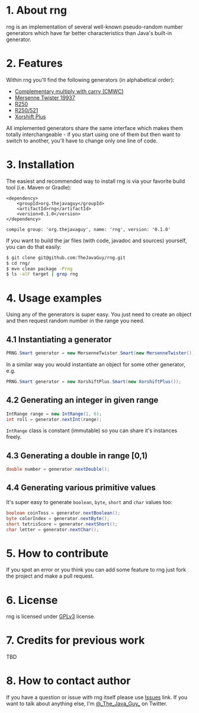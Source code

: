 # 1. About rng
rng is an implementation of several well-known pseudo-random number generators which have far better characteristics than Java's built-in generator.
# 2. Features
Within rng you'll find the following generators (in alphabetical order):
* [Complementary multiply with carry (CMWC)][gen-cmwc]
* [Mersenne Twister 19937][gen-mt]
* [R250][gen-gfsr]
* [R250/521][gen-gfsr]
* [Xorshift Plus][gen-xorshiftplus]

All implemented generators share the same interface which makes them totally interchangeable - if you start using one of them but then want to switch to another, you'll have to change only one line of code.
# 3. Installation
The easiest and recommended way to install rng is via your favorite build tool (i.e. Maven or Gradle):
```
<dependency>
    <groupId>org.thejavaguy</groupId>
    <artifactId>rng</artifactId>
    <version>0.1.0</version>
</dependency>
```
```
compile group: 'org.thejavaguy', name: 'rng', version: '0.1.0'
```
If you want to build the jar files (with code, javadoc and sources) yourself, you can do that easily:
```bash
$ git clone git@github.com:TheJavaGuy/rng.git
$ cd rng/
$ mvn clean package -Prng
$ ls -alF target | grep rng
```
# 4. Usage examples
Using any of the generators is super easy. You just need to create an object and then request random number in the range you need.
## 4.1 Instantiating a generator
```java
PRNG.Smart generator = new MersenneTwister.Smart(new MersenneTwister());
```
In a similar way you would instantiate an object for some other generator, e.g.
```java
PRNG.Smart generator = new XorshiftPlus.Smart(new XorshiftPlus());
```
## 4.2 Generating an integer in given range
```java
IntRange range = new IntRange(1, 6);
int roll = generator.nextInt(range);
```
```IntRange``` class is constant (immutable) so you can share it's instances freely.
## 4.3 Generating a double in range [0,1)
```java
double number = generator.nextDouble();
```
## 4.4 Generating various primitive values
It's super easy to generate ```boolean```, ```byte```, ```short``` and ```char``` values too:
```java
boolean coinToss = generator.nextBoolean();
byte colorIndex = generator.nextByte();
short tetrisScore = generator.nextShort();
char letter = generator.nextChar();
```

# 5. How to contribute
If you spot an error or you think you can add some feature to rng just fork the project and make a pull request.
# 6. License
rng is licensed under [GPLv3][gpl] license.
# 7. Credits for previous work
TBD
# 8. How to contact author
If you have a question or issue with rng itself please use [Issues][rngissues] link. If you want to talk about anything else, I'm [@\_The\_Java\_Guy\_][twitterhandle] on Twitter.

[gen-cmwc]: https://en.wikipedia.org/wiki/Multiply-with-carry#Complementary-multiply-with-carry_generators
[gen-mt]: http://www.math.sci.hiroshima-u.ac.jp/~m-mat/MT/emt.html
[gen-gfsr]: https://www.unf.edu/~cwinton/html/cop4300/s09/class.notes/VLP-RNGs.pdf
[gen-xorshiftplus]: https://en.wikipedia.org/wiki/Xorshift#xorshift.2B
[gpl]: https://www.gnu.org/licenses/gpl-3.0.html
[rngissues]: https://github.com/TheJavaGuy/rng/issues
[twitterhandle]: https://twitter.com/_The_Java_Guy_